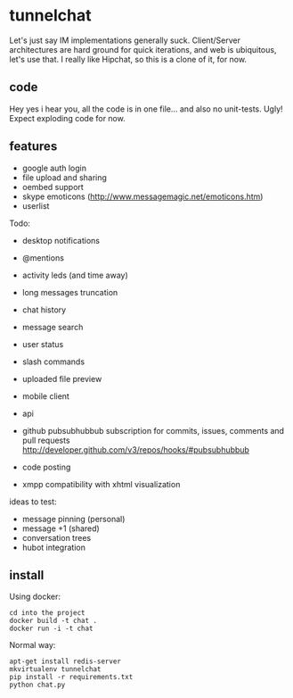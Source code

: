 tunnelchat
==========

Let's just say IM implementations generally suck. Client/Server architectures are hard ground for quick iterations, and web is ubiquitous, let's use that. I really like Hipchat, so this is a clone of it, for now.


code
----

Hey yes i hear you, all the code is in one file... and also no unit-tests. Ugly! Expect exploding code for now.


features
--------

* google auth login
* file upload and sharing
* oembed support
* skype emoticons (http://www.messagemagic.net/emoticons.htm)
* userlist

Todo:
* desktop notifications
* @mentions
* activity leds (and time away)
* long messages truncation
* chat history
* message search
* user status
* slash commands
* uploaded file preview
* mobile client
* api
* github pubsubhubbub subscription for commits, issues, comments and pull requests
http://developer.github.com/v3/repos/hooks/#pubsubhubbub


* code posting
* xmpp compatibility with xhtml visualization

ideas to test:
* message pinning (personal)
* message +1 (shared)
* conversation trees
* hubot integration


install
-------

Using docker:

    cd into the project
    docker build -t chat .
    docker run -i -t chat 


Normal way:

    apt-get install redis-server
    mkvirtualenv tunnelchat
    pip install -r requirements.txt
    python chat.py
